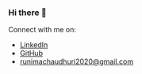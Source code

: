 ### Hi there 👋

Connect with me on:
- [LinkedIn](https://www.linkedin.com/in/arunima-chaudhuri-95217b194/)
- [GitHub](https://github.com/tinniaru3005)
- [runimachaudhuri2020@gmail.com](arunimachaudhuri2020@gmail.com)

<!--

- 🔭 I’m currently working on ...
- 🌱 I’m currently learning ...
- 👯 I’m looking to collaborate on ...
- 🤔 I’m looking for help with ...
- 💬 Ask me about ...
- 📫 How to reach me: ...
- 😄 Pronouns: ...
- ⚡ Fun fact: ...
-->
